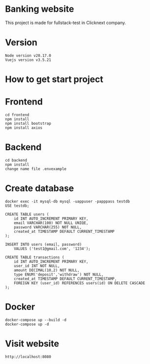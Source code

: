 
# Banking website

This project is made for fullstack-test in Clicknext company.

# Version 
    Node version v20.17.0
    Vuejs version v3.5.21

# How to get start project

# Frontend 

    cd frontend 
    npm install
    npm install bootstrap
    npm install axios

# Backend

    cd backend
    npm install
    change name file .envexample

# Create database

    docker exec -it mysql-db mysql -uappuser -papppass testdb
    USE testdb;

    CREATE TABLE users (
        id INT AUTO_INCREMENT PRIMARY KEY,
        email VARCHAR(100) NOT NULL UNIQE,
        password VARCHAR(255) NOT NULL,
        created_at TIMESTAMP DEFAULT CURRENT_TIMESTAMP
    );

    INSERT INTO users (email, password)
        VALUES ('test1@gmail.com', '1234');  

    CREATE TABLE transactions (
        id INT AUTO_INCREMENT PRIMARY KEY,
        user_id INT NOT NULL,
        amount DECIMAL(10,2) NOT NULL,
        type ENUM('deposit','withdraw') NOT NULL,
        created_at TIMESTAMP DEFAULT CURRENT_TIMESTAMP,
        FOREIGN KEY (user_id) REFERENCES users(id) ON DELETE CASCADE
    );

# Docker

    docker-compose up --build -d
    docker-compose up -d

# Visit website

    http://localhost:8080
